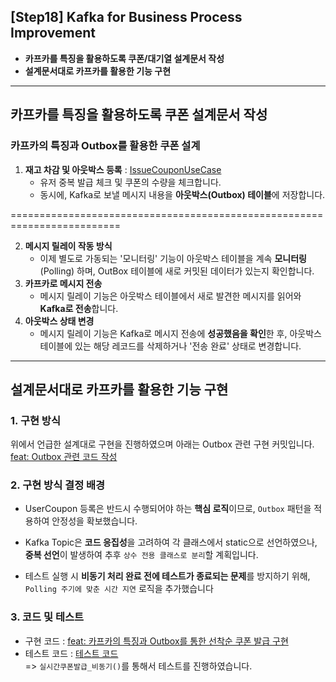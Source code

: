 ## [Step18] Kafka for Business Process Improvement
- **카프카를 특징을 활용하도록 쿠폰/대기열 설계문서 작성**
- **설계문서대로 카프카를 활용한 기능 구현**

---
## 카프카를 특징을 활용하도록 쿠폰 설계문서 작성

### 카프카의 특징과 Outbox를 활용한 쿠폰 설계

1. **재고 차감 및 아웃박스 등록** : [IssueCouponUseCase](https://github.com/jissuk/hhplus_eCommerce_java/blob/step17/src/main/java/kr/hhplus/be/server/coupon/usecase/IssueCouponUseCase.java)
    - 유저 중복 발급 체크 및 쿠폰의 수량을 체크합니다.
    - 동시에, Kafka로 보낼 메시지 내용을 **아웃박스(Outbox) 테이블**에 저장합니다.
   
=========================================================================

2. **메시지 릴레이 작동 방식**
    - 이제 별도로 가동되는 '모니터링' 기능이 아웃박스 테이블을 계속 **모니터링**(Polling) 하며, OutBox 테이블에 새로 커밋된 데이터가 있는지 확인합니다.
3. **카프카로 메시지 전송**
    - 메시지 릴레이 기능은 아웃박스 테이블에서 새로 발견한 메시지를 읽어와 **Kafka로 전송**합니다.
4. **아웃박스 상태 변경**
    - 메시지 릴레이 기능은 Kafka로 메시지 전송에 **성공했음을 확인**한 후, 아웃박스 테이블에 있는 해당 레코드를 삭제하거나 '전송 완료' 상태로 변경합니다.

--- 

## 설계문서대로 카프카를 활용한 기능 구현

### 1. 구현 방식
위에서 언급한 설계대로 구현을 진행하였으며 아래는 Outbox 관련 구현 커밋입니다.
</br> [feat: Outbox 관련 코드 작성](https://github.com/jissuk/hhplus_eCommerce_java/pull/10/commits/1cb5d25e017ff9dd3631c3434c31629aeb942885)
### 2. 구현 방식 결정 배경
- UserCoupon 등록은 반드시 수행되어야 하는 **핵심 로직**이므로, `Outbox` 패턴을 적용하여 안정성을 확보했습니다.

- Kafka Topic은 **코드 응집성**을 고려하여 각 클래스에서 static으로 선언하였으나, **중복 선언**이 발생하여 추후 `상수 전용 클래스로 분리`할 계획입니다.

- 테스트 실행 시 **비동기 처리 완료 전에 테스트가 종료되는 문제**를 방지하기 위해, `Polling 주기에 맞춘 시간 지연` 로직을 추가했습니다
### 3. 코드 및 테스트
- 구현 코드 : [feat: 카프카의 특징과 Outbox를 통한 선착순 쿠폰 발급 구현](https://github.com/jissuk/hhplus_eCommerce_java/commit/25ad2024f08c033ce86f92e607d30f9460dc9a28)
- 테스트 코드 : [테스트 코드](https://github.com/jissuk/hhplus_eCommerce_java/blob/step17/src/test/java/kr/hhplus/be/server/coupon/usecase/integration/IssueCouponUseCaseTest.java)
  </br> => `실시간쿠폰발급_비동기()`를 통해서 테스트를 진행하였습니다.
